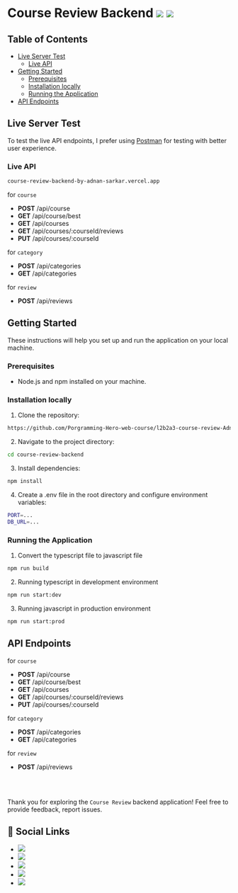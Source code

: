 # Course Review Backend [![](https://img.shields.io/badge/MongoDB-4EA94B?style=for-the-badge&logo=mongodb&logoColor=white)]() [![](https://img.shields.io/badge/Express%20js-000000?style=for-the-badge&logo=express&logoColor=white)]()

## Table of Contents

- [Live Server Test](#live-server-test)
  - [Live API](#live-api)
- [Getting Started](#getting-started)
  - [Prerequisites](#prerequisites)
  - [Installation locally](#installation-locally)
  - [Running the Application](#running-the-application)
- [API Endpoints](#api-endpoints)

## Live Server Test

To test the live API endpoints, I prefer using [Postman](https://www.postman.com/) for testing with better user experience.

### Live API

```bash
course-review-backend-by-adnan-sarkar.vercel.app
```

for `course`

- **POST** /api/course
- **GET** /api/course/best
  <br>
- **GET** /api/courses
- **GET** /api/courses/:courseId/reviews
- **PUT** /api/courses/:courseId

for `category`

- **POST** /api/categories
- **GET** /api/categories

for `review`

- **POST** /api/reviews

## Getting Started

These instructions will help you set up and run the application on your local machine.

### Prerequisites

- Node.js and npm installed on your machine.

### Installation locally

1. Clone the repository:

```bash
https://github.com/Porgramming-Hero-web-course/l2b2a3-course-review-Adnan-Sarkar.git
```

2. Navigate to the project directory:

```bash
cd course-review-backend
```

3. Install dependencies:

```bash
npm install
```

4. Create a .env file in the root directory and configure environment variables:

```bash
PORT=...
DB_URL=...
```

### Running the Application

1. Convert the typescript file to javascript file

```bash
npm run build
```

2. Running typescript in development environment

```bash
npm run start:dev
```

3. Running javascript in production environment

```bash
npm run start:prod
```

## API Endpoints

for `course`

- **POST** /api/course
- **GET** /api/course/best
  <br>
- **GET** /api/courses
- **GET** /api/courses/:courseId/reviews
- **PUT** /api/courses/:courseId

for `category`

- **POST** /api/categories
- **GET** /api/categories

for `review`

- **POST** /api/reviews

<br><br>

Thank you for exploring the `Course Review` backend application! Feel free to provide feedback, report issues.

## 📢 Social Links

- [![](https://img.shields.io/badge/LinkedIn-0077B5?style=for-the-badge&logo=linkedin&logoColor=white)](https://www.linkedin.com/in/adnan-sarkar-8b54341a0/)
- [![](https://img.shields.io/badge/X-000000?style=for-the-badge&logo=x&logoColor=white)](https://twitter.com/AdnanSarkar14)
- [![](https://img.shields.io/badge/Facebook-1877F2?style=for-the-badge&logo=facebook&logoColor=white)](https://www.facebook.com/adnansarkaraduvai/)
- [![](https://img.shields.io/badge/Instagram-E4405F?style=for-the-badge&logo=instagram&logoColor=white)](https://www.instagram.com/_a_d_u_v_a_i_/)
- [![](https://img.shields.io/badge/Hashnode-2962FF?style=for-the-badge&logo=hashnode&logoColor=white)](https://adnansarkar.hashnode.dev/)
